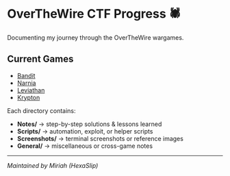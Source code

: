 # OverTheWire CTF Progress 🕷️

Documenting my journey through the OverTheWire wargames.

## Current Games
- [Bandit](./Bandit/Notes)
- [Narnia](./Narnia/Notes)
- [Leviathan](./Leviathan/Notes)
- [Krypton](./Krypton/Notes)

Each directory contains:
- **Notes/** → step-by-step solutions & lessons learned  
- **Scripts/** → automation, exploit, or helper scripts  
- **Screenshots/** → terminal screenshots or reference images  
- **General/** → miscellaneous or cross-game notes  

---
*Maintained by Miriah (HexaSlip)*
